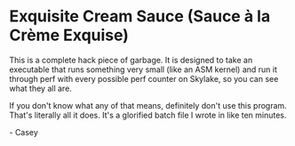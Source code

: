 # Exquisite Cream Sauce (Sauce à la Crème Exquise)

This is a complete hack piece of garbage. It is designed to take an executable that runs something very small (like an ASM kernel) and run it through perf with every possible perf counter on Skylake, so you can see what they all are.

If you don't know what any of that means, definitely don't use this program.  That's literally all it does.  It's a glorified batch file I wrote in like ten minutes.

\- Casey
